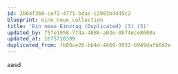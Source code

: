 ```yaml
---
id: 2b64f368-ce72-4771-bdac-c2983b4445c2
blueprint: eine_neue_collection
title: 'Ein neue Einzrag (Duplicated) (3) (3)'
updated_by: f5fe1958-774a-4886-a03e-0b74ece8600a
updated_at: 1675710399
duplicated_from: fb80ce26-bb4d-4468-9932-b949dafb6d2e
---
```

aasd